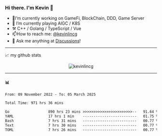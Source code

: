 ### Hi there. I'm Kevin 👋

- 🔭I’m currently working on GameFi, BlockChain, DDD, Game Server
- 🌱 I’m currently playing AIGC / K8S
-   :hammer_and_pick: C++ / Golang / TypeScript / Vue
- 📫How to reach me: [@kevinlincg](https://twitter.com/kevinlincg) 
-   :thought_balloon: Ask me anything at [Discussions](https://github.com/kevinlincg/kevinlincg/issues/new)!

---

📈 my github stats

<p align="center"> <img src="https://github-readme-stats-ouuan.vercel.app/api?username=kevinlincg&theme=dark&show_icons=true&count_private=true" alt="kevinlincg" />

---

#### :bar_chart: 

<!--START_SECTION:waka-->

```txt
From: 09 November 2022 - To: 05 March 2025

Total Time: 971 hrs 36 mins

Go                  890 hrs 23 mins >>>>>>>>>>>>>>>>>>>>>>>--   91.64 %
YAML                17 hrs 1 min    -------------------------   01.75 %
Bash                7 hrs 31 mins   -------------------------   00.77 %
Text                7 hrs 30 mins   -------------------------   00.77 %
TOML                7 hrs 26 mins   -------------------------   00.77 %
```

<!--END_SECTION:waka-->
